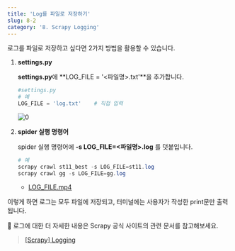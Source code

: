 ```yaml
---
title: 'Log를 파일로 저장하기'
slug: 8-2
category: '8. Scrapy Logging'
---
```


로그를 파일로 저장하고 싶다면 2가지 방법을 활용할 수 있습니다.

1. **settings.py**
   
    **settings.py**에 **LOG_FILE = '<파일명>.txt'**을 추가합니다.
    
    ```python
    #settings.py
    # 예
    LOG_FILE = 'log.txt'    # 직접 입력
    ```
    
    ![0](/scrapy/8-2/0.png)
    
   
2. **spider 실행 명령어**

    spider 실행 명령어에 **-s LOG_FILE=<파일명>.log** 를 덧붙입니다.

    ```powershell
    # 예
    scrapy crawl st11_best -s LOG_FILE=st11.log
    scrapy crawl gg -s LOG_FILE=gg.log
    ```

    - [LOG_FILE.mp4](https://s3.us-west-2.amazonaws.com/secure.notion-static.com/8b833005-5d9e-431d-9ef4-a8d418dbd3fb/LOG_FILE.mp4?X-Amz-Algorithm=AWS4-HMAC-SHA256&X-Amz-Content-Sha256=UNSIGNED-PAYLOAD&X-Amz-Credential=AKIAT73L2G45EIPT3X45%2F20220304%2Fus-west-2%2Fs3%2Faws4_request&X-Amz-Date=20220304T181907Z&X-Amz-Expires=86400&X-Amz-Signature=eb128d95c936872720a1b4c41d75344f27be494b3189eb8860e9871a639c1290&X-Amz-SignedHeaders=host&x-id=GetObject) 

이렇게 하면 로그는 모두 파일에 저장되고, 터미널에는 사용자가 작성한 print문만 출력됩니다.


📖 로그에 대한 더 자세한 내용은 Scrapy 공식 사이트의 관련 문서를 참고해보세요.
> 
> [[Scrapy] Logging](https://docs.scrapy.org/en/latest/topics/logging.html)


